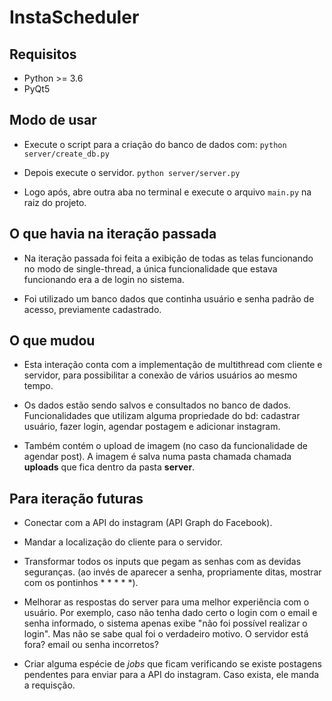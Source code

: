 # InstaScheduler

## Requisitos

- Python >= 3.6
- PyQt5

## Modo de usar

- Execute o script para a criação do banco de dados com: ```python server/create_db.py```

- Depois execute o servidor. ```python server/server.py```

- Logo após, abre outra aba no terminal e execute o arquivo ```main.py``` na raiz do projeto.

## O que havia na iteração passada

- Na iteração passada foi feita a exibição de todas as telas funcionando no modo de single-thread, a única funcionalidade que estava funcionando era a de login no sistema.

- Foi utilizado um banco dados que continha usuário e senha padrão de acesso, previamente cadastrado.

## O que mudou

- Esta interação conta com a implementação de multithread com cliente e servidor, para possibilitar a conexão de vários usuários ao mesmo tempo.

- Os dados estão sendo salvos e consultados no banco de dados. Funcionalidades que utilizam alguma propriedade do bd: cadastrar usuário, fazer login, agendar postagem e adicionar instagram.

- Também contém o upload de imagem (no caso da funcionalidade de agendar post). A imagem é salva numa pasta chamada chamada **uploads** que fica dentro da pasta **server**.

## Para iteração futuras

- Conectar com a API do instagram (API Graph do Facebook).

- Mandar a localização do cliente para o servidor.

- Transformar todos os inputs que pegam as senhas com as devidas seguranças. (ao invés de aparecer a senha, propriamente ditas, mostrar com os pontinhos * * * * *).

- Melhorar as respostas do server para uma melhor experiência com o usuário. Por exemplo, caso não tenha dado certo o login com o email e senha informado, o sistema apenas exibe "não foi possível realizar o login". Mas não se sabe qual foi o verdadeiro motivo. O servidor está fora? email ou senha incorretos?

- Criar alguma espécie de *jobs* que ficam verificando se existe postagens pendentes para enviar para a API do instagram. Caso exista, ele manda a requisção.
